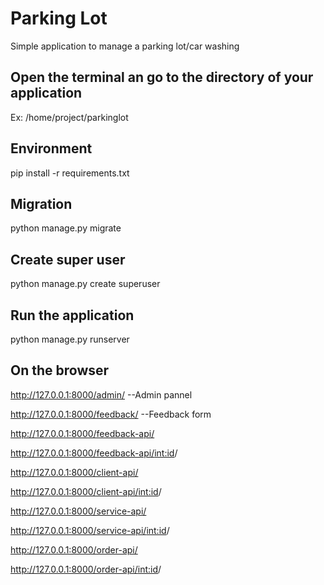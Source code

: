 # Parking Lot
Simple application to manage a parking lot/car washing

## Open the terminal an go to the directory of your application
Ex: /home/project/parkinglot

## Environment
pip install -r requirements.txt

## Migration
python manage.py migrate

## Create super user
python manage.py create superuser

## Run the application
python manage.py runserver


## On the browser
http://127.0.0.1:8000/admin/ --Admin pannel

http://127.0.0.1:8000/feedback/  --Feedback form

http://127.0.0.1:8000/feedback-api/

http://127.0.0.1:8000/feedback-api/<int:id>/

http://127.0.0.1:8000/client-api/

http://127.0.0.1:8000/client-api/<int:id>/

http://127.0.0.1:8000/service-api/

http://127.0.0.1:8000/service-api/<int:id>/

http://127.0.0.1:8000/order-api/

http://127.0.0.1:8000/order-api/<int:id>/